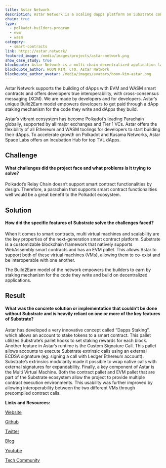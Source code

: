 ```yaml
---
title: Astar Network
description: Astar Network is a scaling dapps platform on Substrate compatible with Ethereum Virtual Machine (EVM) and connected to Polkadot.
chain: true
type:
  - polkadot-builders-program
  - evm
  - wasm
category:
  - smart-contracts
link: https://astar.network/
featured_image: /media/images/projects/astar-network.png
show_case_study: true
blockquote: Astar Network is a multi-chain decentralized application layer on Polkadot. Astar incorporates Ethereum Virtual Machine, WebAssembly. The platform supports various decentralized applications like DeFi, NFTs and DAOs.
blockquote_author: HOON KIM, CTO, Astar Network
blockquote_author_avatar: /media/images/avatars/hoon-kim-astar.png
---
```

Astar Network supports the building of dApps with EVM and WASM smart contracts and offers developers true interoperability, with cross-consensus messaging (XCM). We are made by developers and for developers. Astar’s unique Build2Earn model empowers developers to get paid through a dApp staking mechanism for the code they write and dApps they build.

Astar’s vibrant ecosystem has become Polkadot’s leading Parachain globally, supported by all major exchanges and Tier 1 VCs. Astar offers the flexibility of all Ethereum and WASM toolings for developers to start building their dApps. To accelerate growth on Polkadot and Kusama Networks, Astar Space Labs offers an Incubation Hub for top TVL dApps.

Challenge
---------

#### What challenges did the project face and what problems is it trying to solve?

Polkadot’s Relay Chain doesn’t support smart contract functionalities by design. Therefore, a parachain that supports smart contract functionalities well would be a great benefit to the Polkadot ecosystem.

Solution
--------

#### How did the specific features of Substrate solve the challenges faced?

When it comes to smart contracts, multi virtual machines and scalability are the key properties of the next-generation smart contract platform. Substrate is a customizable blockchain framework that natively supports WebAssembly smart contracts and has an EVM pallet. This allows Astar to support both of these virtual machines (VMs), allowing them to co-exist and be interoperable with one another.

The Build2Earn model of the network empowers the builders to earn by staking mechanism for the code they write and build on decentralized applications.

Result
------

#### What was the concrete solution or implementation that couldn’t be done without Substrate and is heavily reliant on one or more of the key features of Substrate?

Astar has developed a very innovative concept called “Dapps Staking”, which allows an account to stake tokens to a smart contract. This pallet utilizes Substrate’s pallet hooks to set staking rewards for each block. Another feature in Astar’s runtime is the Custom Signature Call. This pallet allows accounts to execute Substrate extrinsic calls using an external ECDSA signature (eg: signing a call with Ledger Ethereum account). Substrate’s extrinsics modularity made it possible to wrap native calls with external signatures for expandability. Finally, a key component of Astar is the Multi Virtual Machine. Both the contract pallet and EVM pallet that are part of the Substrate ecosystem allow the project to provide multiple contract execution environments. This usability was further improved by allowing interoperability between the two different VMs through precompiled contract calls.

**Links and Resources:**

[Website](https://astar.network)

[Github](https://github.com/PlasmNetwork/Astar)

[Twitter](https://twitter.com/AstarNetwork)

[Blog](https://medium.com/astar-network)

[Youtube](https://www.youtube.com/channel/UC36JgEF6gqatVSK9xlzzrvQ)

[Tech Community](https://discord.gg/nywSgQR3NC)